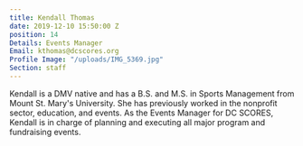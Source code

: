 ```yaml
---
title: Kendall Thomas
date: 2019-12-10 15:50:00 Z
position: 14
Details: Events Manager
Email: kthomas@dcscores.org
Profile Image: "/uploads/IMG_5369.jpg"
Section: staff
---
```


Kendall is a DMV native and has a B.S. and M.S. in Sports Management from Mount St. Mary's University. She has previously worked in the nonprofit sector, education, and events. As the Events Manager for DC SCORES, Kendall is in charge of planning and executing all major program and fundraising events. 